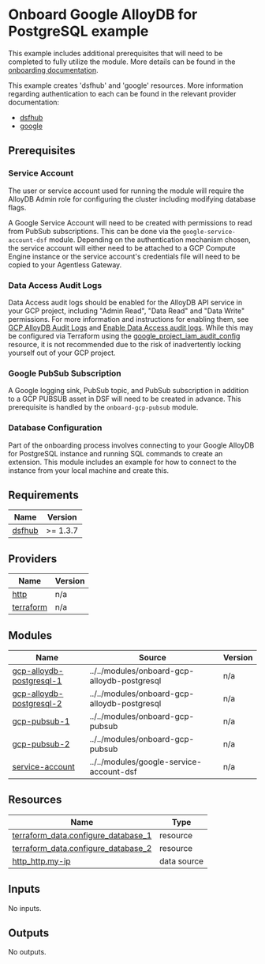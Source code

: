 # Onboard Google AlloyDB for PostgreSQL example
This example includes additional prerequisites that will need to be completed to fully utilize the module. More details can be found in the [onboarding documentation](https://docs.imperva.com/bundle/onboarding-databases-to-sonar-reference-guide/page/AlloyDB-for-PostgreSQL-Onboarding-Steps_48367524.html).

This example creates 'dsfhub' and 'google' resources. More information regarding authentication to each can be found in the relevant provider documentation:
- [dsfhub](https://registry.terraform.io/providers/imperva/dsfhub/latest/docs)
- [google](https://registry.terraform.io/providers/hashicorp/google/latest/docs)

## Prerequisites
### Service Account
The user or service account used for running the module will require the AlloyDB Admin role for configuring the cluster including modifying database flags.

A Google Service Account will need to be created with permissions to read from PubSub subscriptions. This can be done via the ``google-service-account-dsf`` module. Depending on the authentication mechanism chosen, the service account will either need to be attached to a GCP Compute Engine instance or the service account's credentials file will need to be copied to your Agentless Gateway.

### Data Access Audit Logs
Data Access audit logs should be enabled for the AlloyDB API service in your GCP project, including "Admin Read", "Data Read" and "Data Write" permissions. For more information and instructions for enabling them, see [GCP AlloyDB Audit Logs](https://cloud.google.com/alloydb/docs/audit-logging) and [Enable Data Access audit logs](https://cloud.google.com/logging/docs/audit/configure-data-access). While this may be configured via Terraform using the [google_project_iam_audit_config](https://registry.terraform.io/providers/hashicorp/google/latest/docs/resources/google_project_iam#google_project_iam_audit_config) resource, it is not recommended due to the risk of inadvertently locking yourself out of your GCP project.

### Google PubSub Subscription
A Google logging sink, PubSub topic, and PubSub subscription in addition to a GCP PUBSUB asset in DSF will need to be created in advance. This prerequisite is handled by the ``onboard-gcp-pubsub`` module.

### Database Configuration
Part of the onboarding process involves connecting to your Google AlloyDB for PostgreSQL instance and running SQL commands to create an extension. This module includes an example for how to connect to the instance from your local machine and create this.
<!-- BEGIN_TF_DOCS -->
## Requirements

| Name | Version |
|------|---------|
| <a name="requirement_dsfhub"></a> [dsfhub](#requirement\_dsfhub) | >= 1.3.7 |

## Providers

| Name | Version |
|------|---------|
| <a name="provider_http"></a> [http](#provider\_http) | n/a |
| <a name="provider_terraform"></a> [terraform](#provider\_terraform) | n/a |

## Modules

| Name | Source | Version |
|------|--------|---------|
| <a name="module_gcp-alloydb-postgresql-1"></a> [gcp-alloydb-postgresql-1](#module\_gcp-alloydb-postgresql-1) | ../../modules/onboard-gcp-alloydb-postgresql | n/a |
| <a name="module_gcp-alloydb-postgresql-2"></a> [gcp-alloydb-postgresql-2](#module\_gcp-alloydb-postgresql-2) | ../../modules/onboard-gcp-alloydb-postgresql | n/a |
| <a name="module_gcp-pubsub-1"></a> [gcp-pubsub-1](#module\_gcp-pubsub-1) | ../../modules/onboard-gcp-pubsub | n/a |
| <a name="module_gcp-pubsub-2"></a> [gcp-pubsub-2](#module\_gcp-pubsub-2) | ../../modules/onboard-gcp-pubsub | n/a |
| <a name="module_service-account"></a> [service-account](#module\_service-account) | ../../modules/google-service-account-dsf | n/a |

## Resources

| Name | Type |
|------|------|
| [terraform_data.configure_database_1](https://registry.terraform.io/providers/hashicorp/terraform/latest/docs/resources/data) | resource |
| [terraform_data.configure_database_2](https://registry.terraform.io/providers/hashicorp/terraform/latest/docs/resources/data) | resource |
| [http_http.my-ip](https://registry.terraform.io/providers/hashicorp/http/latest/docs/data-sources/http) | data source |

## Inputs

No inputs.

## Outputs

No outputs.
<!-- END_TF_DOCS -->